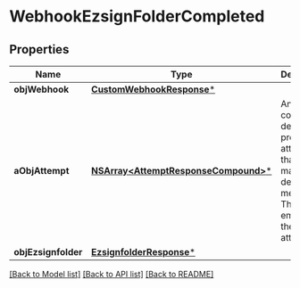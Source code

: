 # WebhookEzsignFolderCompleted

## Properties
Name | Type | Description | Notes
------------ | ------------- | ------------- | -------------
**objWebhook** | [**CustomWebhookResponse***](CustomWebhookResponse.md) |  | 
**aObjAttempt** | [**NSArray&lt;AttemptResponseCompound&gt;***](AttemptResponse.md) | An array containing details of previous attempts that were made to deliver the message. The array is empty if it&#39;s the first attempt. | 
**objEzsignfolder** | [**EzsignfolderResponse***](EzsignfolderResponse.md) |  | 

[[Back to Model list]](../README.md#documentation-for-models) [[Back to API list]](../README.md#documentation-for-api-endpoints) [[Back to README]](../README.md)


